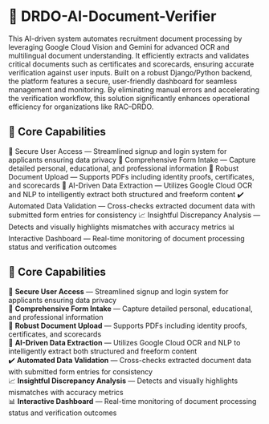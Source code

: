 # 🧠 DRDO-AI-Document-Verifier
This AI-driven system automates recruitment document processing by leveraging Google Cloud Vision and Gemini for advanced OCR and multilingual document understanding. It efficiently extracts and validates critical documents such as certificates and scorecards, ensuring accurate verification against user inputs.
Built on a robust Django/Python backend, the platform features a secure, user-friendly dashboard for seamless management and monitoring. By eliminating manual errors and accelerating the verification workflow, this solution significantly enhances operational efficiency for organizations like RAC–DRDO.

## 🔎 Core Capabilities

🔐 Secure User Access — Streamlined signup and login system for applicants ensuring data privacy
📝 Comprehensive Form Intake — Capture detailed personal, educational, and professional information
📁 Robust Document Upload — Supports PDFs including identity proofs, certificates, and scorecards
🧠 AI-Driven Data Extraction — Utilizes Google Cloud OCR and NLP to intelligently extract both structured and freeform content
✔️ Automated Data Validation — Cross-checks extracted document data with submitted form entries for consistency
📈 Insightful Discrepancy Analysis — Detects and visually highlights mismatches with accuracy metrics
📊 Interactive Dashboard — Real-time monitoring of document processing status and verification outcomes

## 🔎 Core Capabilities

🔐 **Secure User Access** — Streamlined signup and login system for applicants ensuring data privacy  
📝 **Comprehensive Form Intake** — Capture detailed personal, educational, and professional information  
📁 **Robust Document Upload** — Supports PDFs including identity proofs, certificates, and scorecards  
🧠 **AI-Driven Data Extraction** — Utilizes Google Cloud OCR and NLP to intelligently extract both structured and freeform content  
✔️ **Automated Data Validation** — Cross-checks extracted document data with submitted form entries for consistency  
📈 **Insightful Discrepancy Analysis** — Detects and visually highlights mismatches with accuracy metrics  
📊 **Interactive Dashboard** — Real-time monitoring of document processing status and verification outcomes  
